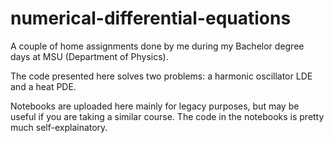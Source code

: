 # numerical-differential-equations
A couple of home assignments done by me during my Bachelor degree days at MSU (Department of Physics).

The code presented here solves two problems: a harmonic oscillator LDE and a heat PDE.

Notebooks are uploaded here mainly for legacy purposes, but may be useful if you are taking a similar course. The code in the notebooks is pretty much self-explainatory.


